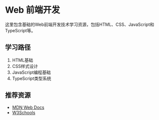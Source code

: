 # Web 前端开发

这里包含基础的Web前端开发技术学习资源，包括HTML、CSS、JavaScript和TypeScript等。

## 学习路径
1. HTML基础
2. CSS样式设计
3. JavaScript编程基础
4. TypeScript类型系统

## 推荐资源
- [MDN Web Docs](https://developer.mozilla.org/zh-CN/)
- [W3Schools](https://www.w3schools.com/)